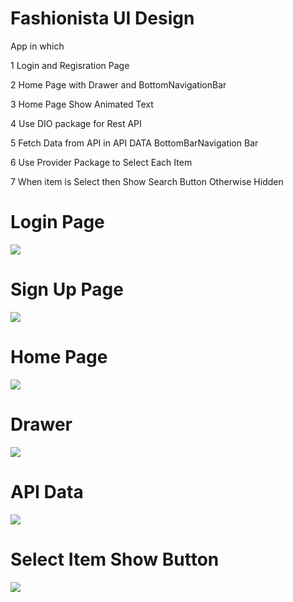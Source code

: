# Fashionista UI Design 

App in which  

1 Login and Regisration Page 

2 Home Page with Drawer and BottomNavigationBar

3 Home Page Show Animated Text 

4 Use DIO package for Rest API

5 Fetch Data from API in API DATA BottomBarNavigation Bar

6 Use Provider Package to Select Each Item

7 When item is Select then Show Search Button Otherwise Hidden

# Login Page
![](screenshot/Login.png)

# Sign Up Page
![](screenshot/signup.png)

# Home Page
![](screenshot/homescreen.png)

# Drawer
![](screenshot/drawer.png)

# API Data
![](screenshot/apidata.png)

# Select Item Show Button
![](screenshot/apidatawithbutton.png)
